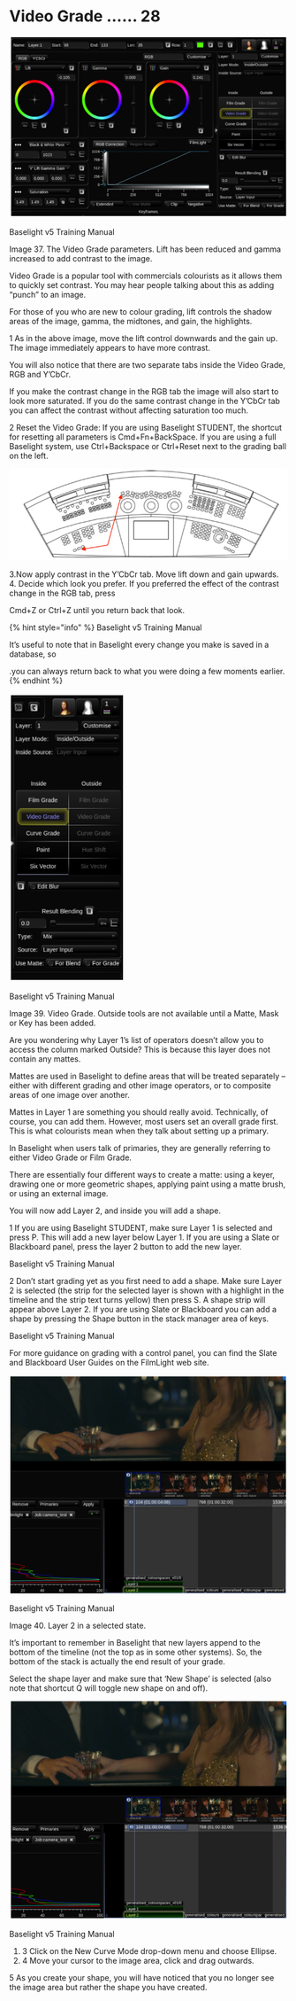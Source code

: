 # Video Grade ...... 28

![](../.gitbook/assets/2021-10-06-00.32.16.png)

Baselight v5 Training Manual

Image 37. The Video Grade parameters. Lift has been reduced and gamma increased to add contrast to the image.

Video Grade is a popular tool with commercials colourists as it allows them to quickly set contrast. You may hear people talking about this as adding “punch” to an image.

For those of you who are new to colour grading, lift controls the shadow areas of the image, gamma, the midtones, and gain, the highlights.

1 As in the above image, move the lift control downwards and the gain up. The image immediately appears to have more contrast.

You will also notice that there are two separate tabs inside the Video Grade, RGB and Y’CbCr.

If you make the contrast change in the RGB tab the image will also start to look more saturated. If you do the same contrast change in the Y’CbCr tab you can affect the contrast without affecting saturation too much.

2 Reset the Video Grade: If you are using Baselight STUDENT, the shortcut for resetting all parameters is Cmd+Fn+BackSpace. If you are using a full Baselight system, use Ctrl+Backspace or Ctrl+Reset next to the grading ball on the left.



![Image 38. Diagram indicating the parameter reset combination on Blackboard.](../.gitbook/assets/2021-10-06-00.32.43.png)







3.Now apply contrast in the Y’CbCr tab. Move lift down and gain upwards.  
4. Decide which look you prefer. If you preferred the effect of the contrast change in the RGB tab, press

Cmd+Z or Ctrl+Z until you return back that look.

{% hint style="info" %}
Baselight v5 Training Manual

It’s useful to note that in Baselight every change you make is saved in a database, so

.you can always return back to what you were doing a few moments earlier.
{% endhint %}



![](../.gitbook/assets/2021-10-06-01.48.09.png)

Baselight v5 Training Manual

Image 39. Video Grade. Outside tools are not available until a Matte, Mask or Key has been added.

Are you wondering why Layer 1’s list of operators doesn’t allow you to access the column marked Outside? This is because this layer does not contain any mattes.

Mattes are used in Baselight to define areas that will be treated separately – either with different grading and other image operators, or to composite areas of one image over another.

Mattes in Layer 1 are something you should really avoid. Technically, of course, you can add them. However, most users set an overall grade first. This is what colourists mean when they talk about setting up a primary.

In Baselight when users talk of primaries, they are generally referring to either Video Grade or Film Grade.

There are essentially four different ways to create a matte: using a keyer, drawing one or more geometric shapes, applying paint using a matte brush, or using an external image.

You will now add Layer 2, and inside you will add a shape.

1 If you are using Baselight STUDENT, make sure Layer 1 is selected and press P. This will add a new layer below Layer 1. If you are using a Slate or Blackboard panel, press the layer 2 button to add the new layer.



Baselight v5 Training Manual

2 Don’t start grading yet as you first need to add a shape. Make sure Layer 2 is selected \(the strip for the selected layer is shown with a highlight in the timeline and the strip text turns yellow\) then press S. A shape strip will appear above Layer 2. If you are using Slate or Blackboard you can add a shape by pressing the Shape button in the stack manager area of keys.



Baselight v5 Training Manual

For more guidance on grading with a control panel, you can find the Slate and Blackboard User Guides on the FilmLight web site.



![](../.gitbook/assets/2021-10-06-01.49.09.png)





Baselight v5 Training Manual

Image 40. Layer 2 in a selected state.

It’s important to remember in Baselight that new layers append to the bottom of the timeline \(not the top as in some other systems\). So, the bottom of the stack is actually the end result of your grade.

Select the shape layer and make sure that ‘New Shape’ is selected \(also note that shortcut Q will toggle new shape on and off\).



![Image 40. Layer 2 in a selected state.](../.gitbook/assets/2021-10-06-01.49.33.png)





Baselight v5 Training Manual

1. 3  Click on the New Curve Mode drop-down menu and choose Ellipse.
2. 4  Move your cursor to the image area, click and drag outwards.

5 As you create your shape, you will have noticed that you no longer see the image area but rather the shape you have created.

  


